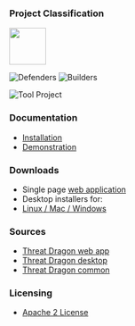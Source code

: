 ### Project Classification

<img src="assets/images/common/owasp_level_incubator.svg" width="66">

![Defenders](assets/images/common/owasp_defenders.svg)
![Builders](assets/images/common/owasp_builders.svg)

![Tool Project](assets/images/common/owasp_tool_project.svg)

### Documentation
* [Installation](http://docs.threatdragon.org/)
* [Demonstration](https://threatdragon.org/)

### Downloads
* Single page [web application](https://github.com/OWASP/threat-dragon/releases)
* Desktop installers for:
* [Linux / Mac / Windows](https://github.com/OWASP/threat-dragon-desktop/releases)

### Sources
* [Threat Dragon web app](https://github.com/OWASP/threat-dragon)
* [Threat Dragon desktop](https://github.com/OWASP/threat-dragon-desktop)
* [Threat Dragon common](https://github.com/OWASP/threat-dragon-core)

### Licensing
* [Apache 2 License](https://www.apache.org/licenses/LICENSE-2.0)

